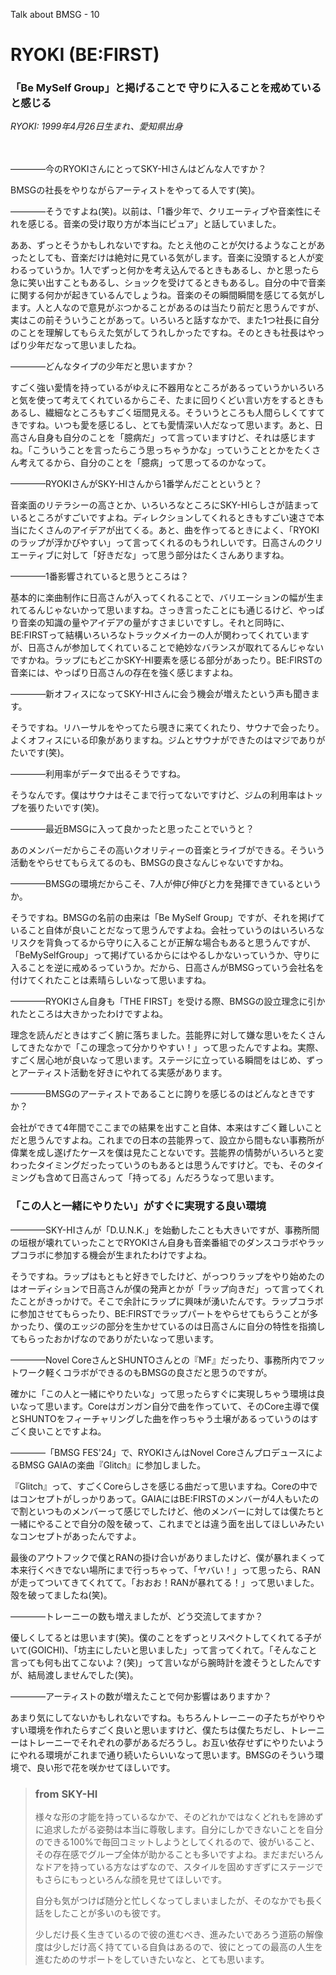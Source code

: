 Talk about BMSG - 10
# RYOKI (BE:FIRST)

### 「Be MySelf Group」と掲げることで 守りに入ることを戒めていると感じる

*RYOKI: 1999年4月26日生まれ、愛知県出身*
<br/><br/><br/>

————今のRYOKIさんにとってSKY-HIさんはどんな人ですか？

BMSGの社長をやりながらアーティストをやってる人です(笑)。

————そうですよね(笑)。以前は、「1番少年で、クリエーティブや音楽性にそれを感じる。音楽の受け取り方が本当にピュア」と話していました。

ああ、ずっとそうかもしれないですね。たとえ他のことが欠けるようなことがあったとしても、音楽だけは絶対に見ている気がします。音楽に没頭すると人が変わるっていうか。1人でずっと何かを考え込んでるときもあるし、かと思ったら急に笑い出すこともあるし、ショックを受けてるときもあるし。自分の中で音楽に関する何かが起きているんでしょうね。音楽のその瞬間瞬間を感じてる気がします。人と人なので意見がぶつかることがあるのは当たり前だと思うんですが、実はこの前そういうことがあって。いろいろと話すなかで、また1つ社長に自分のことを理解してもらえた気がしてうれしかったですね。そのときも社長はやっぱり少年だなって思いましたね。

————どんなタイプの少年だと思いますか？

すごく強い愛情を持っているがゆえに不器用なところがあるっていうかいろいろと気を使って考えてくれているからこそ、たまに回りくどい言い方をするときもあるし、繊細なところもすごく垣間見える。そういうところも人間らしくてすてきですね。いつも愛を感じるし、とても愛情深い人だなって思います。あと、日高さん自身も自分のことを「臆病だ」って言っていますけど、それは感じますね。「こういうことを言ったらこう思っちゃうかな」っていうこととかをたくさん考えてるから、自分のことを「臆病」って思ってるのかなって。

————RYOKIさんがSKY-HIさんから1番学んだことというと？

音楽面のリテラシーの高さとか、いろいろなところにSKY-HIらしさが詰まっているところがすごいですよね。ディレクションしてくれるときもすごい速さで本当にたくさんのアイデアが出てくる。あと、曲を作ってるときによく、「RYOKIのラップが浮かびやすい」って言ってくれるのもうれしいです。日高さんのクリエーティブに対して「好きだな」って思う部分はたくさんありますね。

————1番影響されていると思うところは？

基本的に楽曲制作に日高さんが入ってくれることで、バリエーションの幅が生まれてるんじゃないかって思いますね。さっき言ったことにも通じるけど、やっぱり音楽の知識の量やアイデアの量がすさまじいですし。それと同時に、BE:FIRSTって結構いろいろなトラックメイカーの人が関わってくれていますが、日高さんが参加してくれていることで絶妙なバランスが取れてるんじゃないですかね。ラップにもどこかSKY-HI要素を感じる部分があったり。BE:FIRSTの音楽には、やっぱり日高さんの存在を強く感じますよね。

————新オフィスになってSKY-HIさんに会う機会が増えたという声も聞きます。

そうですね。リハーサルをやってたら覗きに来てくれたり、サウナで会ったり。よくオフィスにいる印象がありますね。ジムとサウナができたのはマジでありがたいです(笑)。

————利用率がデータで出るそうですね。

そうなんです。僕はサウナはそこまで行ってないですけど、ジムの利用率はトップを張りたいです(笑)。

————最近BMSGに入って良かったと思ったことでいうと？

あのメンバーだからこその高いクオリティーの音楽とライブができる。そういう活動をやらせてもらえてるのも、BMSGの良さなんじゃないですかね。

————BMSGの環境だからこそ、7人が伸び伸びと力を発揮できているというか。

そうですね。BMSGの名前の由来は「Be MySelf Group」ですが、それを掲げていること自体が良いことだなって思うんですよね。会社っていうのはいろいろなリスクを背負ってるから守りに入ることが正解な場合もあると思うんですが、「BeMySelfGroup」って掲げているからにはやるしかないっていうか、守りに入ることを逆に戒めるっていうか。だから、日高さんがBMSGっていう会社名を付けてくれたことは素晴らしいなって思いますね。

————RYOKIさん自身も「THE FIRST」を受ける際、BMSGの設立理念に引かれたところは大きかったわけですよね。

理念を読んだときはすごく腑に落ちました。芸能界に対して嫌な思いをたくさんしてきたなかで「この理念って分かりやすい！」って思ったんですよね。実際、すごく居心地が良いなって思います。ステージに立っている瞬間をはじめ、ずっとアーティスト活動を好きにやれてる実感があります。

————BMSGのアーティストであることに誇りを感じるのはどんなときですか？

会社ができて4年間でここまでの結果を出すこと自体、本来はすごく難しいことだと思うんですよね。これまでの日本の芸能界って、設立から間もない事務所が偉業を成し遂げたケースを僕は見たことないです。芸能界の情勢がいろいろと変わったタイミングだったっていうのもあるとは思うんですけど。でも、そのタイミングも含めて日高さんって「持ってる」んだろうなって思います。

### 「この人と一緒にやりたい」がすぐに実現する良い環境

————SKY-HIさんが「D.U.N.K.」を始動したことも大きいですが、事務所間の垣根が壊れていったことでRYOKIさん自身も音楽番組でのダンスコラボやラップコラボに参加する機会が生まれたわけですよね。

そうですね。ラップはもともと好きでしたけど、がっつりラップをやり始めたのはオーディションで日高さんが僕の発声とかが「ラップ向きだ」って言ってくれたことがきっかけで。そこで余計にラップに興味が湧いたんです。ラップコラボに参加させてもらったり、BE:FIRSTでラップパートをやらせてもらうことが多かったり、僕のエッジの部分を生かせているのは日高さんに自分の特性を指摘してもらったおかげなのでありがたいなって思います。

————Novel CoreさんとSHUNTOさんとの『MF』だったり、事務所内でフットワーク軽くコラボができるのもBMSGの良さだと思うのですが。

確かに「この人と一緒にやりたいな」って思ったらすぐに実現しちゃう環境は良いなって思います。Coreはガンガン自分で曲を作っていて、そのCore主導で僕とSHUNTOをフィーチャリングした曲を作っちゃう土壌があるっていうのはすごく良いことですよね。

————「BMSG FES'24」で、RYOKIさんはNovel CoreさんプロデュースによるBMSG GAIAの楽曲『Glitch』に参加しました。

『Glitch』って、すごくCoreらしさを感じる曲だって思いますね。Coreの中ではコンセプトがしっかりあって。GAIAにはBE:FIRSTのメンバーが4人もいたので割といつものメンバーって感じでしたけど、他のメンバーに対しては僕たちと一緒にやることで自分の殻を破って、これまでとは違う面を出してほしいみたいなコンセプトがあったんですよ。

最後のアウトフックで僕とRANの掛け合いがありましたけど、僕が暴れまくって本来行くべきでない場所にまで行っちゃって、「ヤバい！」って思ったら、RANが走ってついてきてくれてて。「おおお！RANが暴れてる！」って思いました。殻を破ってましたね(笑)。

————トレーニーの数も増えましたが、どう交流してますか？

優しくしてるとは思います(笑)。僕のことをずっとリスペクトしてくれてる子がいて(GOICHI)、「坊主にしたいと思いました」って言ってくれて。「そんなこと言っても何も出てこないよ？(笑)」って言いながら腕時計を渡そうとしたんですが、結局渡しませんでした(笑)。

————アーティストの数が増えたことで何か影響はありますか？

あまり気にしてないかもしれないですね。もちろんトレーニーの子たちがやりやすい環境を作れたらすごく良いと思いますけど、僕たちは僕たちだし、トレーニーはトレーニーでそれぞれの夢があるだろうし。お互い依存せずにやりたいようにやれる環境がこれまで通り続いたらいいなって思います。BMSGのそういう環境で、良い形で花を咲かせてほしいです。



> ### from SKY-HI
> 
> 様々な形の才能を持っているなかで、そのどれかではなくどれもを諦めずに追求したがる姿勢は本当に尊敬します。自分にしかできないことを自分のできる100%で毎回コミットしようとしてくれるので、彼がいること、その存在感でグループ全体が助かることも多いですよね。まだまだいろんなドアを持っている方なはずなので、スタイルを固めすぎずにステージでもさらにもっといろんな顔を見せてほしいです。
> 
> 自分も気がつけば随分と忙しくなってしまいましたが、そのなかでも長く話をしたことが多いのも彼です。
> 
> 少しだけ長く生きているので彼の進むべき、進みたいであろう道筋の解像度は少しだけ高く持てている自負はあるので、彼にとっての最高の人生を進むためのサポートをしていきたいなと、とても思います。
> 
